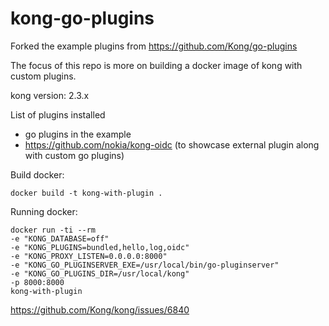 # kong-go-plugins

Forked the example plugins from https://github.com/Kong/go-plugins

The focus of this repo is more on building a docker image of kong with custom plugins.

kong version: 2.3.x

List of plugins installed
- go plugins in the example
- https://github.com/nokia/kong-oidc (to showcase external plugin along with custom go plugins)


Build docker:
```
docker build -t kong-with-plugin .
```

Running docker:
```
docker run -ti --rm
-e "KONG_DATABASE=off"
-e "KONG_PLUGINS=bundled,hello,log,oidc"
-e "KONG_PROXY_LISTEN=0.0.0.0:8000"
-e "KONG_GO_PLUGINSERVER_EXE=/usr/local/bin/go-pluginserver"
-e "KONG_GO_PLUGINS_DIR=/usr/local/kong"
-p 8000:8000
kong-with-plugin
```

https://github.com/Kong/kong/issues/6840
